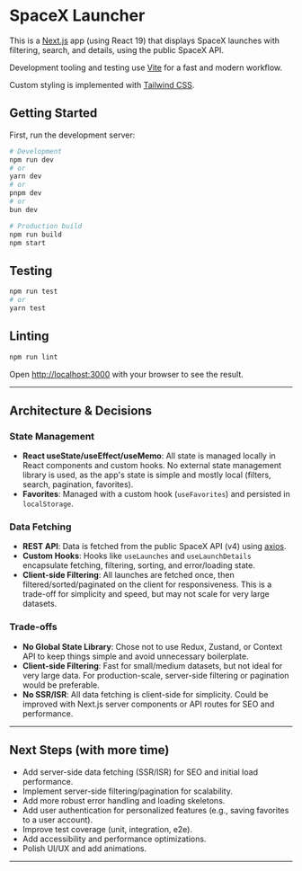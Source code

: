 # SpaceX Launcher

This is a [Next.js](https://nextjs.org) app (using React 19) that displays SpaceX launches with filtering, search, and details, using the public SpaceX API.

Development tooling and testing use [Vite](https://vitejs.dev/) for a fast and modern workflow.

Custom styling is implemented with [Tailwind CSS](https://tailwindcss.com/).

## Getting Started

First, run the development server:

```bash
# Development
npm run dev
# or
yarn dev
# or
pnpm dev
# or
bun dev
```

```bash
# Production build
npm run build
npm start
```

## Testing

```bash
npm run test
# or
yarn test
```

## Linting

```bash
npm run lint
```

Open [http://localhost:3000](http://localhost:3000) with your browser to see the result.

---

## Architecture & Decisions

### State Management

- **React useState/useEffect/useMemo**: All state is managed locally in React components and custom hooks. No external state management library is used, as the app's state is simple and mostly local (filters, search, pagination, favorites).
- **Favorites**: Managed with a custom hook (`useFavorites`) and persisted in `localStorage`.

### Data Fetching

- **REST API**: Data is fetched from the public SpaceX API (v4) using [axios](https://axios-http.com/).
- **Custom Hooks**: Hooks like `useLaunches` and `useLaunchDetails` encapsulate fetching, filtering, sorting, and error/loading state.
- **Client-side Filtering**: All launches are fetched once, then filtered/sorted/paginated on the client for responsiveness. This is a trade-off for simplicity and speed, but may not scale for very large datasets.

### Trade-offs

- **No Global State Library**: Chose not to use Redux, Zustand, or Context API to keep things simple and avoid unnecessary boilerplate.
- **Client-side Filtering**: Fast for small/medium datasets, but not ideal for very large data. For production-scale, server-side filtering or pagination would be preferable.
- **No SSR/ISR**: All data fetching is client-side for simplicity. Could be improved with Next.js server components or API routes for SEO and performance.

---

## Next Steps (with more time)

- Add server-side data fetching (SSR/ISR) for SEO and initial load performance.
- Implement server-side filtering/pagination for scalability.
- Add more robust error handling and loading skeletons.
- Add user authentication for personalized features (e.g., saving favorites to a user account).
- Improve test coverage (unit, integration, e2e).
- Add accessibility and performance optimizations.
- Polish UI/UX and add animations.

---
